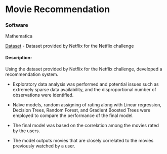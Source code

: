 

# Movie Recommendation

### Software 
Mathematica 

[Dataset](https://www.kaggle.com/datasets/netflix-inc/netflix-prize-data) - Dataset provided by Netflix for the Netflix challenge 

#### Description:

Using the dataset provided by Netflix for the Netflix challenge, developed a recommendation system.
 
* Exploratory data analysis was performed and potential issues such as extremely sparse data availability, and the disproportional number of observations were identified.

* Naïve models, random assigning of rating along with Linear regression, Decision Trees, Random Forest, and Gradient Boosted Trees were employed to compare the performance of the final model.

* The final model was based on the correlation among the movies rated by the users.

* The model outputs movies that are closely correlated to the movies previously watched by a user.
